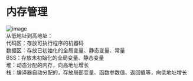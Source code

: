 # 内存管理
![image](https://pic1.zhimg.com/80/v2-6b739f63e83c84d07db2b7badcbe472c_1440w.jpg)
</br>从低地址到高地址：
</br>代码区：存放可执行程序的机器码
</br>数据区：存放已初始化的全局变量、静态变量、常量
</br>BSS：存放未初始化的全局变量、静态变量
</br>堆：动态分配的内存，向高地址增长
</br>栈：编译器自动分配的，存放局部变量、函数参数值、返回值等，向低地址增长
